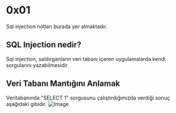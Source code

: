 # 0x01
Sql injection notları burada yer almaktadır.
## **SQL Injection nedir?**
Sql injection, saldırganların veri tabanı içeren uygulamalarda kendi sorgularını yazabilmesidir.
## **Veri Tabanı Mantığını Anlamak**
Veritabanında "SELECT 1" sorgusunu çalıştırdığımızda verdiği sonuç aşağıdaki gibidir.
![Image](https://github.com/user-attachments/assets/c5d098b7-acec-46d6-830a-900456a2a9b6)
